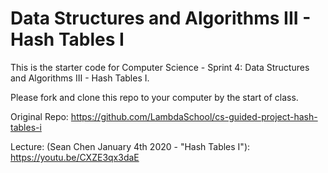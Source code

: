 # Data Structures and Algorithms III - Hash Tables I

This is the starter code for Computer Science - Sprint 4: Data Structures and Algorithms III - Hash Tables I.

Please fork and clone this repo to your computer by the start of class.

Original Repo: https://github.com/LambdaSchool/cs-guided-project-hash-tables-i

Lecture: (Sean Chen January 4th 2020 - "Hash Tables I"): https://youtu.be/CXZE3qx3daE

